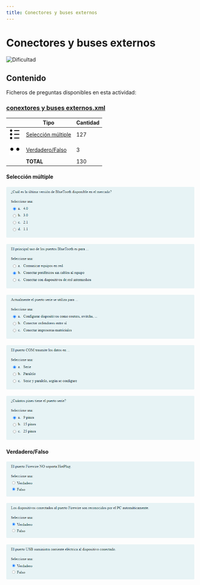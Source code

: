 ```yaml
---
title: Conectores y buses externos
---
```


# Conectores y buses externos

![Dificultad](https://img.shields.io/badge/Dificultad-Desconocida-black)



## Contenido

Ficheros de preguntas disponibles en esta actividad:



### [conextores y buses externos.xml](conextores%20y%20buses%20externos.xml)


|   | Tipo              | Cantidad                   |
| - | ----------------- | -------------------------- |
| ![multichoice](https://raw.githubusercontent.com/teuton-software/actirepo/master/icons/multichoice.svg) | [Selección múltiple](#selección-múltiple) | 127 |
| ![truefalse](https://raw.githubusercontent.com/teuton-software/actirepo/master/icons/truefalse.svg) | [Verdadero/Falso](#verdaderofalso) | 3 |
|   | **TOTAL**         | 130 |


#### Selección múltiple


![bluetooth](images/conextores%20y%20buses%20externos/bluetooth_1.png)

![bluetooth](images/conextores%20y%20buses%20externos/bluetooth_2.png)

![com](images/conextores%20y%20buses%20externos/com_1.png)

![com](images/conextores%20y%20buses%20externos/com_2.png)

![com](images/conextores%20y%20buses%20externos/com_3.png)



#### Verdadero/Falso


![firewire](images/conextores%20y%20buses%20externos/firewire_1.png)

![firewire](images/conextores%20y%20buses%20externos/firewire_2.png)

![usb](images/conextores%20y%20buses%20externos/usb_1.png)




